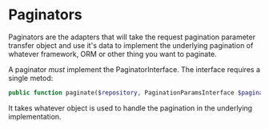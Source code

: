 # Paginators

Paginators are the adapters that will take the request pagination parameter transfer object and use it's data to implement the underlying pagination of whatever framework, ORM or other thing you want to paginate.

A paginator *must* implement the PaginatorInterface. The interface requires a single metod:

```php
public function paginate($repository, PaginationParamsInterface $paginationParams);
```

It takes whatever object is used to handle the pagination in the underlying implementation.
